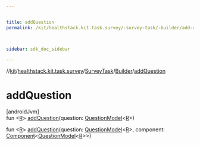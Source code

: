 ```yaml
---


title: addQuestion
permalink: /kit/healthstack.kit.task.survey/-survey-task/-builder/add-question.html



sidebar: sdk_doc_sidebar

---
```



//[kit](/kit.html)/[healthstack.kit.task.survey](../../index.html)/[SurveyTask](../index.html)/[Builder](index.html)/[addQuestion](add-question.html)



# addQuestion



[androidJvm]\
fun &lt;[R](add-question.html)&gt; [addQuestion](add-question.html)(question: [QuestionModel](../../../healthstack.kit.task.survey.question.model/-question-model/index.html)&lt;[R](add-question.html)&gt;)

fun &lt;[R](add-question.html)&gt; [addQuestion](add-question.html)(question: [QuestionModel](../../../healthstack.kit.task.survey.question.model/-question-model/index.html)&lt;[R](add-question.html)&gt;, component: [Component](../../../healthstack.kit.task.survey.question.component/-component/index.html)&lt;[QuestionModel](../../../healthstack.kit.task.survey.question.model/-question-model/index.html)&lt;[R](add-question.html)&gt;&gt;)






